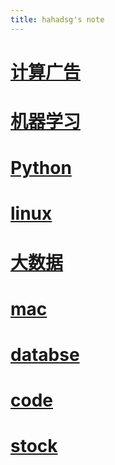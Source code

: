 ```yaml
---
title: hahadsg's note
---
```


# [计算广告](./ComputationalAdvertising/index.md)

# [机器学习](./MachineLearning/index.md)

# [Python](./python/SUMMARY.md)

# [linux](./linux/SUMMARY.md)

# [大数据](./bigdata/index.md)

# [mac](./mac/SUMMARY.md)

# [databse](./database/SUMMARY.md)

# [code](./code/index.md)

# [stock](.test.md)
